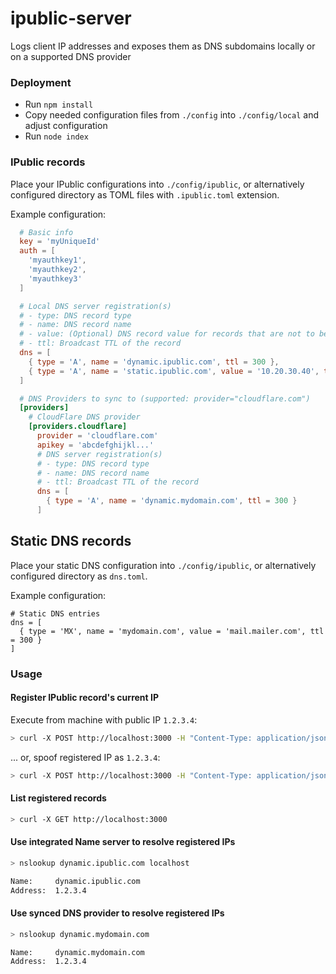 # ipublic-server
Logs client IP addresses and exposes them as DNS subdomains locally or on a supported DNS provider

### Deployment

- Run `npm install`
- Copy needed configuration files from `./config` into `./config/local` and adjust configuration
- Run `node index`

### IPublic records

Place your IPublic configurations into `./config/ipublic`, or alternatively configured directory as TOML files with `.ipublic.toml` extension.

Example configuration:
```toml
  # Basic info
  key = 'myUniqueId'
  auth = [
    'myauthkey1',
    'myauthkey2',
    'myauthkey3'
  ]

  # Local DNS server registration(s)
  # - type: DNS record type
  # - name: DNS record name
  # - value: (Optional) DNS record value for records that are not to be dynamically registered - if omitted value will be the last registered IP
  # - ttl: Broadcast TTL of the record
  dns = [
    { type = 'A', name = 'dynamic.ipublic.com', ttl = 300 },
    { type = 'A', name = 'static.ipublic.com', value = '10.20.30.40', ttl = 300 }
  ]

  # DNS Providers to sync to (supported: provider="cloudflare.com")
  [providers]
    # CloudFlare DNS provider
    [providers.cloudflare]
      provider = 'cloudflare.com'
      apikey = 'abcdefghijkl...'
      # DNS server registration(s)
      # - type: DNS record type
      # - name: DNS record name
      # - ttl: Broadcast TTL of the record
      dns = [
        { type = 'A', name = 'dynamic.mydomain.com', ttl = 300 }
      ]
```

## Static DNS records

Place your static DNS configuration into `./config/ipublic`, or alternatively configured directory as `dns.toml`.

Example configuration:
```
# Static DNS entries
dns = [
  { type = 'MX', name = 'mydomain.com', value = 'mail.mailer.com', ttl = 300 }
]
```

### Usage

#### Register IPublic record's current IP

Execute from machine with public IP `1.2.3.4`:

```sh
> curl -X POST http://localhost:3000 -H "Content-Type: application/json" -d '{ "key": "myUniqueId", "auth": "myauthkey1" }'
```

... or, spoof registered IP as `1.2.3.4`:

```sh
> curl -X POST http://localhost:3000 -H "Content-Type: application/json" -d '{ "key": "myUniqueId", "auth": "myauthkey1", "ip": "1.2.3.4" }'
```

#### List registered records

```sh
> curl -X GET http://localhost:3000
```

#### Use integrated Name server to resolve registered IPs
```sh
> nslookup dynamic.ipublic.com localhost

Name:     dynamic.ipublic.com
Address:  1.2.3.4
```

#### Use synced DNS provider to resolve registered IPs
```sh
> nslookup dynamic.mydomain.com

Name:     dynamic.mydomain.com
Address:  1.2.3.4
```
